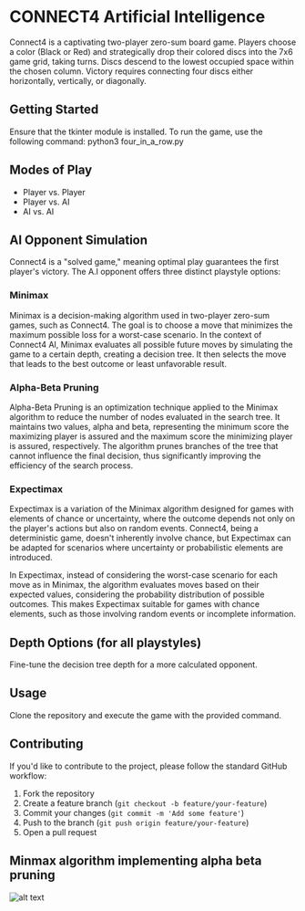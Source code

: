 # CONNECT4 Artificial Intelligence

Connect4 is a captivating two-player zero-sum board game. Players choose a color (Black or Red) and strategically drop their colored discs into the 7x6 game grid, taking turns. Discs descend to the lowest occupied space within the chosen column. Victory requires connecting four discs either horizontally, vertically, or diagonally.

## Getting Started
Ensure that the tkinter module is installed.
To run the game, use the following command:
python3 four_in_a_row.py
## Modes of Play

- Player vs. Player
- Player vs. AI
- AI vs. AI

## AI Opponent Simulation

Connect4 is a "solved game," meaning optimal play guarantees the first player's victory. The A.I opponent offers three distinct playstyle options:
### Minimax

Minimax is a decision-making algorithm used in two-player zero-sum games, such as Connect4. The goal is to choose a move that minimizes the maximum possible loss for a worst-case scenario. In the context of Connect4 AI, Minimax evaluates all possible future moves by simulating the game to a certain depth, creating a decision tree. It then selects the move that leads to the best outcome or least unfavorable result.

### Alpha-Beta Pruning

Alpha-Beta Pruning is an optimization technique applied to the Minimax algorithm to reduce the number of nodes evaluated in the search tree. It maintains two values, alpha and beta, representing the minimum score the maximizing player is assured and the maximum score the minimizing player is assured, respectively. The algorithm prunes branches of the tree that cannot influence the final decision, thus significantly improving the efficiency of the search process.

### Expectimax
Expectimax is a variation of the Minimax algorithm designed for games with elements of chance or uncertainty, where the outcome depends not only on the player's actions but also on random events. Connect4, being a deterministic game, doesn't inherently involve chance, but Expectimax can be adapted for scenarios where uncertainty or probabilistic elements are introduced.

In Expectimax, instead of considering the worst-case scenario for each move as in Minimax, the algorithm evaluates moves based on their expected values, considering the probability distribution of possible outcomes. This makes Expectimax suitable for games with chance elements, such as those involving random events or incomplete information.

## Depth Options (for all playstyles)

Fine-tune the decision tree depth for a more calculated opponent.

## Usage

Clone the repository and execute the game with the provided command.

## Contributing

If you'd like to contribute to the project, please follow the standard GitHub workflow:

1. Fork the repository
2. Create a feature branch (`git checkout -b feature/your-feature`)
3. Commit your changes (`git commit -m 'Add some feature'`)
4. Push to the branch (`git push origin feature/your-feature`)
5. Open a pull request

## Minmax algorithm implementing alpha beta pruning

 ![alt text](https://upload.wikimedia.org/wikipedia/commons/thumb/9/91/AB_pruning.svg/1600px-AB_pruning.svg.png)

